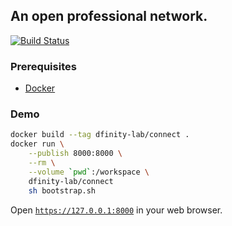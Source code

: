 ## An open professional network.

[![Build Status](https://travis-ci.org/dfinity-lab/connect.svg?branch=master)](https://travis-ci.org/dfinity-lab/connect?branch=master)

### Prerequisites

- [Docker](https://docker.com)

### Demo

```bash
docker build --tag dfinity-lab/connect .
docker run \
    --publish 8000:8000 \
    --rm \
    --volume `pwd`:/workspace \
    dfinity-lab/connect
    sh bootstrap.sh
```

Open [`https://127.0.0.1:8000`](http://127.0.0.1:8000) in your web browser.
